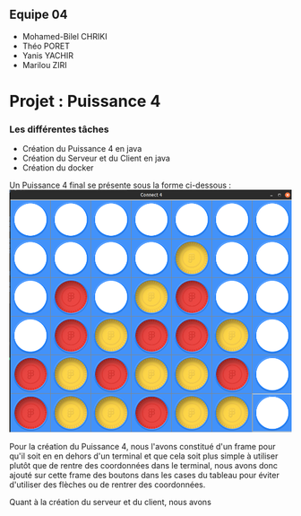 ## Equipe 04
- Mohamed-Bilel CHRIKI
- Théo PORET
- Yanis YACHIR
- Marilou ZIRI
  
# Projet : Puissance 4
### Les différentes tâches
- Création du Puissance 4 en java
- Création du Serveur et du Client en java
- Création du docker

Un Puissance 4 final se présente sous la forme ci-dessous :
![Image](./connect4.png)

Pour la création du Puissance 4, nous l'avons constitué d'un frame pour qu'il soit en en dehors d'un terminal et que cela soit plus simple à utiliser plutôt que de rentre des coordonnées dans le terminal, nous avons donc ajouté sur cette frame des boutons dans les cases du tableau pour éviter d'utiliser des flèches ou de rentrer des coordonnées.

Quant à la création du serveur et du client, nous avons 
